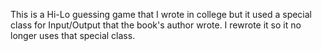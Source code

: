 This is a Hi-Lo guessing game that I wrote in college but it used a special class for Input/Output that the book's author wrote. I rewrote it so it no longer uses that special class.